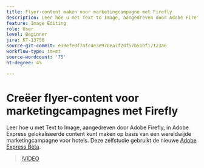 ```yaml
---
title: Flyer-content maken voor marketingcampagne met Firefly
description: Leer hoe u met Text to Image, aangedreven door Adobe Firefly, gelokaliseerde content uit een wereldwijde marketingcampagne in een Adobe Express kunt gebruiken
feature: Image Editing
role: User
level: Beginner
jira: KT-13756
source-git-commit: e39efe0f7afc4e3e970ea7f2df57b51bf17123a6
workflow-type: tm+mt
source-wordcount: '75'
ht-degree: 4%

---
```


# Creëer flyer-content voor marketingcampagnes met Firefly

Leer hoe u met Text to Image, aangedreven door Adobe Firefly, in Adobe Express gelokaliseerde content kunt maken op basis van een wereldwijde marketingcampagne voor hotels. Deze zelfstudie gebruikt de nieuwe [Adobe Express Bèta](https://www.adobe.com/express/).

>[!VIDEO](https://video.tv.adobe.com/v/3422426?quality=12&learn=on&hidetitle=true)
